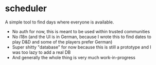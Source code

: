 # scheduler

A simple tool to find days where everyone is available.

- No auth for now, this is meant to be used within trusted communities
- No i18n (and the UI is in German, because I wrote this to find dates to play
  D&D and some of the players prefer German)
- Super shitty "database" for now because this is still a prototype and I was
  too lazy to add a real DB
- And generally the whole thing is very much work-in-progress

